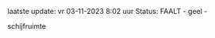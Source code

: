 laatste update: 
vr 03-11-2023  8:02   uur 
Status: FAALT - geel - 
<div class="service Y">schijfruimte</div>